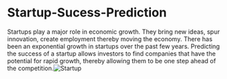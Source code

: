 # Startup-Sucess-Prediction

Startups play a major role in economic growth. They bring new ideas, spur innovation, create employment thereby moving the economy. There has been an exponential growth in startups over the past few years. Predicting the success of a startup allows investors to find companies that have the potential for rapid growth, thereby allowing them to be one step ahead of the competition.![Startup](https://user-images.githubusercontent.com/65329050/129665607-f10d4071-d0d6-4db7-9ae3-5aa2f33cf2df.png)
